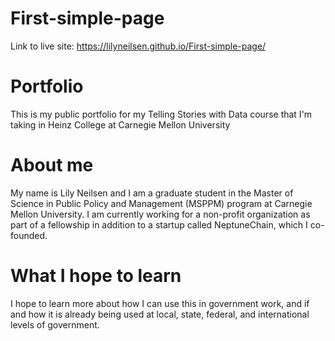 # First-simple-page

Link to live site: https://lilyneilsen.github.io/First-simple-page/ 

# Portfolio
This is my public portfolio for my Telling Stories with Data course that I'm taking in Heinz College at Carnegie Mellon University

# About me 
My name is Lily Neilsen and I am a graduate student in the Master of Science in Public Policy and Management (MSPPM) program at Carnegie Mellon University. I am currently working for a non-profit organization as part of a fellowship in addition to a startup called NeptuneChain, which I co-founded.

# What I hope to learn
I hope to learn more about how I can use this in government work, and if and how it is already being used at local, state, federal, and international levels of government.

